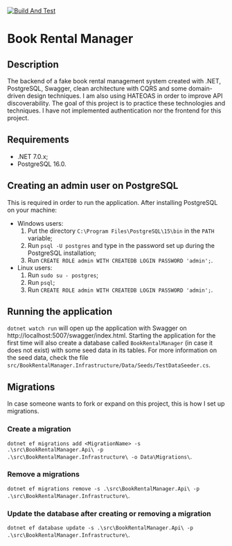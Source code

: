 [![Build And Test](https://github.com/gagibran/book-rental-manager/actions/workflows/build-and-test.yml/badge.svg)](https://github.com/gagibran/book-rental-manager/actions/workflows/build-and-test.yml)

# Book Rental Manager

## Description
The backend of a fake book rental management system created with .NET, PostgreSQL, Swagger, clean architecture with CQRS and some domain-driven design techniques. I am also using HATEOAS in order to improve API discoverability. The goal of this project is to practice these technologies and techniques. I have not implemented authentication nor the frontend for this project.

## Requirements
* .NET 7.0.x;
* PostgreSQL 16.0.

## Creating an admin user on PostgreSQL
This is required in order to run the application. After installing PostgreSQL on your machine:
* Windows users:
    1. Put the directory `C:\Program Files\PostgreSQL\15\bin` in the `PATH` variable;
    2. Run `psql -U postgres` and type in the password set up during the PostgreSQL installation;
    3. Run `CREATE ROLE admin WITH CREATEDB LOGIN PASSWORD 'admin';`.
* Linux users:
    1. Run `sudo su - postgres`;
    2. Run `psql`;
    3. Run `CREATE ROLE admin WITH CREATEDB LOGIN PASSWORD 'admin';`.

## Running the application
`dotnet watch run` will open up the application with Swagger on http://localhost:5007/swagger/index.html. Starting the application for the first time will also create a database called `BookRentalManager` (in case it does not exist) with some seed data in its tables. For more information on the seed data, check the file `src/BookRentalManager.Infrastructure/Data/Seeds/TestDataSeeder.cs`.

## Migrations
In case someone wants to fork or expand on this project, this is how I set up migrations.

### Create a migration
`dotnet ef migrations add <MigrationName> -s .\src\BookRentalManager.Api\ -p .\src\BookRentalManager.Infrastructure\ -o Data\Migrations\`.

### Remove a migrations
`dotnet ef migrations remove -s .\src\BookRentalManager.Api\ -p .\src\BookRentalManager.Infrastructure\`.

### Update the database after creating or removing a migration
`dotnet ef database update -s .\src\BookRentalManager.Api\ -p .\src\BookRentalManager.Infrastructure\`.